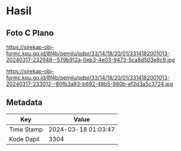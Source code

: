 # Hasil

## Foto C Plano

https://sirekap-obj-formc.kpu.go.id/8f4b/pemilu/pdpr/33/14/18/20/01/3314182001013-20240317-232948--579b912a-0eb3-4e03-9473-5ca8d503e8c9.jpg

https://sirekap-obj-formc.kpu.go.id/8f4b/pemilu/pdpr/33/14/18/20/01/3314182001013-20240317-233012--80fb3a93-b692-48b5-980b-ef2d3a5c3724.jpg


## Metadata

| Key        | Value               |
| ---------- | ------------------- |
| Time Stamp | 2024-03-18 01:03:47 |
| Kode Dapil | 3304                |



